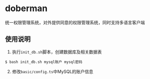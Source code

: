 # doberman
统一权限管理系统，对外提供同意的权限管理系统，同时支持多语言客户端

## 使用说明

1. 执行`init_db.sh`脚本，创建数据库及相关数据表

```shell
$ bash init_db.sh mysql账户 mysql密码
```

2. 修改`basic/config.ts`中MySQL的账户信息

